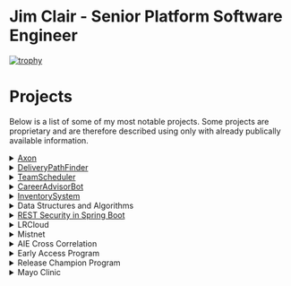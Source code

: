 
# Jim Clair - Senior Platform Software Engineer

[![trophy](https://github-profile-trophy.vercel.app/?username=ryo-ma&theme=onedark)](https://github.com/ryo-ma/github-profile-trophy)

# Projects

Below is a list of some of my most notable projects.  Some projects are proprietary and are therefore described using only with already publically available information.

<details><summary><href>
<a href="https://logrhythm.com/products/logrhythm-axon/">Axon</a></summary>


<blockquote>A proprietary greenfield rewrite of LogRhythm's core data security analytics product as a highly scalable, highly available, multi-cloud/on-prem hybrid multi-tenant security intelligence and event management system.</br> 

In 2019 two architects and I (the platform engineering lead) set out to rebuild Logrhythm's core SIEM as a cloud first platform.  For the next three years, following cloud native industry best practices, we began designing, building, testing, hiring, teaching and evangelizing the new platform while delivering on a very tight timeline.  The Axon platform went GA on Oct. 2022.</br></br>

**Design Principals**

  <blockquote>
  
  <details><summary>GitOps, CI/CD and Infrastructure As Code</summary>
  
  <ul>
   <li>Infrastructure, pipeline, services, configuration, environments and platform should all be code.  Why? For the single source of truth, visibility, collaboration, versioning, security and auditing that a central VCS can provide.  It forces you to introduce developer tools to non-developers, which is tough but worth it in the end because it lends well to collaborating in globally distributed work force.</li>  
  <li>Atomic commits = atomic versions which enables intelligent service deployments (rollforward/rollback).</li>
  <li> Most VCS systems include deep integrations for CI/CD tools, i.e github actions to build a full SDLC out of parallelizable, on-demand, asynchronous workflows for continuously building, testing, scanning, releasing, deploying and promoting services.  The chosen CI/CD tool should allow for custom runtime.</li>
  </ul>
  </details>
  
  <details><summary>Service Design</summary>
  <ul>
  <li> The platform will combine both synchronous and asynchronous architectures with a preference given to asynchronous services that can be parallelized and stateless.  Stateless svcs are much cheaper as they can easily scale on-demand and because they have no state to track, store, or recover after an unexpected issue these services are easier and cheaper to manage.  For services that require state, the details of that state like how it is stored, retrieved, and processed should be abstracted away from any other entity outside of the service's namespace.  If another entity is dependent on knowledge derived from another service's state it should go through the services API.  Isolating access all stateful service's data to an audited API we can better enforce security policies, schemas and validations around how that information will be shared and referred to while keeping other REST clients unaware of the details of how the data or algorithms functioned internal to the service.</li>
  <li> The chosen language must be widely used in enterprise computing</li>
  </ul>
  </details>
    
  <details><summary>API First</summary>
  <ul>
  <li> The platform should be able to receive and respond quickly to very large fluctuating volumes of data from remote connections.  As well as support concurrent, and geographically sparse connections from users of any externally exposed APIs and UIs.  Both types of connections should be scalable, load balanced, and deployable to MOST global regions.</li>
  <li> Data sent should be stored and replicated to a distributed and highly available datastore.</li>
  <li> The service should be highly available starting at three 99.9's and moving to four 99.99% uptime with monitoring.</li>
  <li> All connections must be encrypted, authenticated and authorized by an apikey or jwt</li>
  </ul>
  </details>
    
  <details><summary>Opensource First</summary>
   
   > :warning: **Section Under Construction - Jim C - 1/17/23**

  </details>

   <details><summary>Container First</summary>
   
   > :warning: **Section Under Construction - Jim C - 1/17/23**

   </details>

   <details><summary>DevSecOps</summary>
   
   > :warning: **Section Under Construction - Jim C - 1/17/23**

  </details>
  
  </blockquote>
  
**Notable Accomplishments**
  <details><summary>Terraform</summary>
    Building and Designing our AWS infrastructure's base layer was one my first big projects for Axon.  We chose Terraform because of our need to support multiple clouds and on-prem, the teams familiarity with the technology, and Pulumi/CDK solutions weren't very mature yet.  Drawing on past experience from the LRCloud project and recent research I proposed a reusable multi-layer modular design connected together by Terragrunt.    Example layers would be global, vpc, and subnet.  Terragrunt is excellent for reducing duplicate code following DRY principals and allowed us to more easily compose all of our modules and layers into a single command.  We authored many new modules and combined them with upstream opensource modules to create our AWS accounts, ELB, Route53, gateways, IAM, VPC, S3, ECR, and security groups.  All necessary components of infrastructure for laying down self-managed kubernetes clusters.  We then wired the Terraform layer to output to json so we could consume it and feed it into our kubernetes layer allowing for integration and decoupling.  Our Terraform layer for Axon was so successful we used and extended it to migrate the newly procured Mistnet product into LogRhythm's AWS footprint a year later.
  </details>

</blockquote>
</details>

<details><summary><href>
<a href="https://github.com/jamesclair/DeliveryPathFinder">DeliveryPathFinder</a></summary>

DeliveryPathFinder is a python application that I chose to build in for my Data Structures and Algorithms 2 course while attaining my B.S. in CS. This program provides a shortest path solution for delivering a truck load of packages given their distance from a hub distribution center in Utah. To solve this my algorithm of choice was implementing Dijkstra shortest path algorithm.  The intention of this project wasn't to build the cleanest most re-usable code, it was instead to solve a complex problem with dynamic programming and self-adjusting data structures in the most efficient way possible.  There were much easier projects to pick from, however I wanted to really challenge my ability to understand complex graph traversals and other advanced DSA concepts.  If I have time in the future I would love to refactor this project using the clean code and software design principals that I have gained since this project.  There is certainly room for more named functions, less nested loops, tests, logging, and more efficient lookups, but it was never originally intended to be a long-lived/maintained project.
</details>

<details><summary><href>
<a href="https://github.com/jamesclair/TeamScheduler">TeamScheduler</a></summary>
TeamScheduler is a Java application I created for my B.S. in Computer Science. The project was meant to demonstrate competency in object oriented patterns, lambda functional programming, SQL/JDBC integration, encapsulation, abstraction, exception handling, APIs, Internationalization/Localization, Java and JavaFX.  This project implements a combination of the MVC, DAO, factory, and singleton software design patterns.

TeamScheduler is an extendable application that a global service team could use for scheduling, tracking and reporting of customer appointments.
</details>

<details><summary><href>
<a href="https://github.com/jamesclair/CareerAdvisorBot">CareerAdvisorBot</a></summary>

> :warning: **Section Under Construction - Jim C - 1/17/23**

</details>

<details><summary><href>
<a href="https://github.com/jamesclair/InventorySystem">InventorySystem</a></summary>
InventorySystem was a java app I built while learning JavaFX and MVC patterns.  (*It was the precursor to TeamScheduler project above.*)

</details>

<details><summary>Data Structures and Algorithms</summary>

- [AlmostIncreasingSequenceAlgorithm](https://github.com/jamesclair/AlmostIncreasingSequenceAlgorithm)
- [unlivable_rooms_algorithm](https://github.com/jamesclair/unlivable_rooms_algorithm)
- [find_longest_strings_algorithm](https://github.com/jamesclair/find_longest_strings_algorithm)
- [common_letter_counter_algorithm](https://github.com/jamesclair/common_letter_counter_algorithm)
- [integer_halves_sum_comparer](https://github.com/jamesclair/integer_halves_sum_comparer)
</details>

<details><summary><a href="https://github.com/jamesclair/user_store">REST Security in Spring Boot</a></summary>

> :warning: **Section Under Construction - Jim C - 1/17/23**

</details>

<details><summary>LRCloud</summary>

> :warning: **Section Under Construction - Jim C - 1/19/23**
</details>

<details><summary>Mistnet</summary>

> :warning: **Section Under Construction - Jim C - 1/19/23**
</details>

<details><summary>AIE Cross Correlation</summary>

> :warning: **Section Under Construction - Jim C - 1/19/23**
</details>

<details><summary>Early Access Program</summary>

> :warning: **Section Under Construction - Jim C - 1/19/23**
</details>

<details><summary>Release Champion Program</summary>

> :warning: **Section Under Construction - Jim C - 1/19/23**
</details>

<details><summary>Mayo Clinic</summary>

> :warning: **Section Under Construction - Jim C - 1/19/23**
</details>
